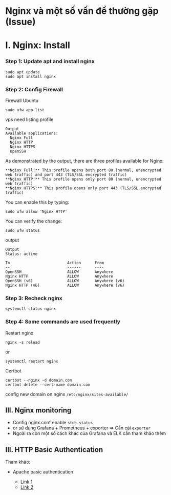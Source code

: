 # Nginx và một số vấn đề thường gặp (Issue)

# I. Nginx: Install

### Step 1: Update apt and install nginx

```
sudo apt update
sudo apt install nginx
```

### Step 2: Config Firewall

Firewall Ubuntu

```
sudo ufw app list
```

vps need listing profile

```
Output
Available applications:
  Nginx Full
  Nginx HTTP
  Nginx HTTPS
  OpenSSH
```

As demonstrated by the output, there are three profiles available for Nginx:

    **Nginx Full:** This profile opens both port 80 (normal, unencrypted web traffic) and port 443 (TLS/SSL encrypted traffic)
    **Nginx HTTP:** This profile opens only port 80 (normal, unencrypted web traffic)
    **Nginx HTTPS:** This profile opens only port 443 (TLS/SSL encrypted traffic)

You can enable this by typing:

```
sudo ufw allow 'Nginx HTTP'
```

You can verify the change:

```
sudo ufw status
```

output

```
Output
Status: active

To                         Action      From
--                         ------      ----
OpenSSH                    ALLOW       Anywhere              
Nginx HTTP                 ALLOW       Anywhere              
OpenSSH (v6)               ALLOW       Anywhere (v6)         
Nginx HTTP (v6)            ALLOW       Anywhere (v6)

```

### Step 3: Recheck nginx

```
systemctl status nginx
```

### Step 4: Some commands are used frequently

Restart nginx

```
nginx -s reload
```

or

```
systemctl restart nginx
```

Certbot

```
certbot --nginx -d domain.com
certbot delete --cert-name domain.com
```

config new domain on nginx
`/etc/nginx/sites-available/`

## III. Nginx monitoring

- Config nginx.conf enable `stub_status`
- or sử dụng Grafana + Prometheus + exporter => Cần cài `exporter`
- Ngoài ra còn một số cách khác của Grafana và ELK cần tham khảo thêm

## III. HTTP Basic Authentication

Tham khảo: 

- Apache basic authentication

  - [Link 1](https://blog.vinahost.vn/http-basic-authentication/)
  - [Link 2](https://ubiq.co/tech-blog/how-to-configure-basic-authentication-in-nginx/)
